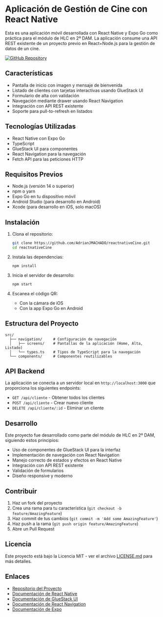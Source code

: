 # Aplicación de Gestión de Cine con React Native

Esta es una aplicación móvil desarrollada con React Native y Expo Go como práctica para el módulo de HLC en 2º DAM. La aplicación consume una API REST existente de un proyecto previo en React+Node.js para la gestión de datos de un cine.

[![GitHub Repository](https://img.shields.io/badge/GitHub-Repository-blue.svg)](https://github.com/AdrianJMACHADO/reactnativeCine.git)

## Características

- Pantalla de inicio con imagen y mensaje de bienvenida
- Listado de clientes con tarjetas interactivas usando GlueStack UI
- Formulario de alta con validación
- Navegación mediante drawer usando React Navigation
- Integración con API REST existente
- Soporte para pull-to-refresh en listados

## Tecnologías Utilizadas

- React Native con Expo Go
- TypeScript
- GlueStack UI para componentes
- React Navigation para la navegación
- Fetch API para las peticiones HTTP

## Requisitos Previos

- Node.js (versión 14 o superior)
- npm o yarn
- Expo Go en tu dispositivo móvil
- Android Studio (para desarrollo en Android)
- Xcode (para desarrollo en iOS, solo macOS)

## Instalación

1. Clona el repositorio:
   ```bash
   git clone https://github.com/AdrianJMACHADO/reactnativeCine.git
   cd reactnativeCine
   ```

2. Instala las dependencias:
   ```bash
   npm install
   ```

3. Inicia el servidor de desarrollo:
   ```bash
   npm start
   ```

4. Escanea el código QR:
   - Con la cámara de iOS
   - Con la app Expo Go en Android

## Estructura del Proyecto

```
src/
  ├── navigation/     # Configuración de navegación
  │   ├── screens/    # Pantallas de la aplicación (Home, Alta, Listado)
  │   └── types.ts    # Tipos de TypeScript para la navegación
  └── components/     # Componentes reutilizables
```

## API Backend

La aplicación se conecta a un servidor local en `http://localhost:3000` que proporciona los siguientes endpoints:

- `GET /api/cliente` - Obtener todos los clientes
- `POST /api/cliente` - Crear nuevo cliente
- `DELETE /api/cliente/:id` - Eliminar un cliente

## Desarrollo

Este proyecto fue desarrollado como parte del módulo de HLC en 2º DAM, siguiendo estos principios:

- Uso de componentes de GlueStack UI para la interfaz
- Implementación de navegación con React Navigation
- Manejo correcto de estados y efectos en React Native
- Integración con API REST existente
- Validación de formularios
- Diseño responsive y moderno

## Contribuir

1. Haz un fork del proyecto
2. Crea una rama para tu característica (`git checkout -b feature/AmazingFeature`)
3. Haz commit de tus cambios (`git commit -m 'Add some AmazingFeature'`)
4. Haz push a la rama (`git push origin feature/AmazingFeature`)
5. Abre un Pull Request

## Licencia

Este proyecto está bajo la Licencia MIT - ver el archivo [LICENSE.md](LICENSE.md) para más detalles.

## Enlaces

- [Repositorio del Proyecto](https://github.com/AdrianJMACHADO/reactnativeCine.git)
- [Documentación de React Native](https://reactnative.dev/)
- [Documentación de GlueStack UI](https://ui.gluestack.io/)
- [Documentación de React Navigation](https://reactnavigation.org/)
- [Documentación de Expo](https://docs.expo.dev/)
